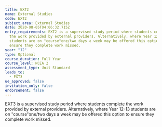 ```yaml
---
title: EXT2
name: External Studies
code: EXT2
subject_area: External Studies
date: 2020-08-05T04:06:32.715Z
entry_requirements: EXT2 is a supervised study period where students complete
  the work provided by external providers. Alternatively, where Year 12-13
  students are on "course"one/two days a week may be offered this option to
  ensure they complete work missed.
year: "12"
type: Optional
course_duration: Full Year
course_level: NCEA 2
assessment_type: Unit Standard
leads_to:
  - EXT3
ue_approved: false
invitation_only: false
endorsement: false
---
```

EXT3 is a supervised study period where students complete the work provided by external providers. Alternatively, where Year 12-13 students are on "course"one/two days a week may be offered this option to ensure they complete work missed.